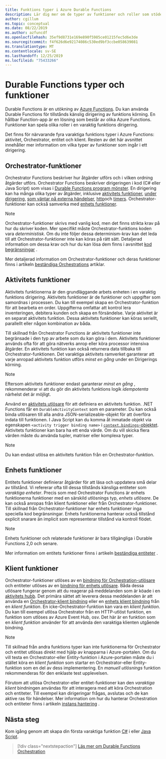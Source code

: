 ```yaml
---
title: Funktions typer i Azure Durable Functions
description: Lär dig mer om de typer av funktioner och roller som stöder funktions-till-funktion-kommunikation i en Durable Functions dirigering i Azure Functions.
author: cgillum
ms.topic: conceptual
ms.date: 08/22/2019
ms.author: azfuncdf
ms.openlocfilehash: 35ef9d8731e169e890f5985ce01215fec5d6e3de
ms.sourcegitcommit: f4f626d6e92174086c530ed9bf3ccbe058639081
ms.translationtype: MT
ms.contentlocale: sv-SE
ms.lasthandoff: 12/25/2019
ms.locfileid: "75433266"
---
```

# <a name="durable-functions-types-and-features"></a>Durable Functions typer och funktioner

Durable Functions är en utökning av [Azure Functions](../functions-overview.md). Du kan använda Durable Functions för tillstånds känslig dirigering av funktions körning. En hållbar Function-app är en lösning som består av olika Azure Functions. Funktioner kan spela olika roller i en varaktig funktions dirigering. 

Det finns för närvarande fyra varaktiga funktions typer i Azure Functions: aktivitet, Orchestrator, entitet och klient. Resten av det här avsnittet innehåller mer information om vilka typer av funktioner som ingår i ett dirigering.

## <a name="orchestrator-functions"></a>Orchestrator-funktioner

Orchestrator Functions beskriver hur åtgärder utförs och i vilken ordning åtgärder utförs. Orchestrator Functions beskriver dirigeringen i kod (C# eller Java Script) som visas i [Durable Functions program mönster](durable-functions-overview.md#application-patterns). En dirigering kan ha många olika typer av åtgärder, inklusive [aktivitets funktioner](#activity-functions), [under dirigering](durable-functions-orchestrations.md#sub-orchestrations), [som väntar på externa händelser](durable-functions-orchestrations.md#external-events), [http](durable-functions-http-features.md)och [timers](durable-functions-orchestrations.md#durable-timers). Orchestrator-funktioner kan också samverka med [enhets funktioner](#entity-functions).

> [!NOTE]
> Orchestrator-funktioner skrivs med vanlig kod, men det finns strikta krav på hur du skriver koden. Mer specifikt måste Orchestrator-funktions koden vara *deterministisk*. Om du inte följer dessa determinism-krav kan det leda till att Orchestrator-funktioner inte kan köras på rätt sätt. Detaljerad information om dessa krav och hur du kan lösa dem finns i avsnittet [kod begränsningar](durable-functions-code-constraints.md) .

Mer detaljerad information om Orchestrator-funktioner och deras funktioner finns i artikeln [beständiga Orchestrations](durable-functions-orchestrations.md) artiklar.

## <a name="activity-functions"></a>Aktivitets funktioner

Aktivitets funktionerna är den grundläggande arbets enheten i en varaktig funktions dirigering. Aktivitets funktioner är de funktioner och uppgifter som samordnas i processen. Du kan till exempel skapa en Orchestrator-funktion för att bearbeta en order. Uppgifterna omfattar att kontrol lera inventeringen, debitera kunden och skapa en försändelse. Varje aktivitet är en separat aktivitets funktion. Dessa aktivitets funktioner kan köras seriellt, parallellt eller någon kombination av båda.

Till skillnad från Orchestrator Functions är aktivitets funktioner inte begränsade i den typ av arbete som du kan göra i dem. Aktivitets funktioner används ofta för att göra nätverks anrop eller köra processor intensiva åtgärder. En aktivitets funktion kan också returnera data tillbaka till Orchestrator-funktionen. Det varaktiga aktivitets ramverket garanterar att varje anropad aktivitets funktion utförs *minst en gång* under en Dirigerings körning.

> [!NOTE]
> Eftersom aktivitets funktioner endast garanterar *minst en gång* , rekommenderar vi att du gör din aktivitets funktions logik *idempotenta* närhelst det är möjligt.

Använd en [aktivitets utlösare](durable-functions-bindings.md#activity-trigger) för att definiera en aktivitets funktion. .NET Functions får en `DurableActivityContext` som en parameter. Du kan också binda utlösaren till alla andra JSON-serializeable-objekt för att överföra indata till funktionen. I Java Script kan du komma åt inmatade objekt via egenskapen `<activity trigger binding name>` i [`context.bindings`-objektet](../functions-reference-node.md#bindings). Aktivitets funktioner kan bara ha ett enda värde. Om du vill skicka flera värden måste du använda tupler, matriser eller komplexa typer.

> [!NOTE]
> Du kan endast utlösa en aktivitets funktion från en Orchestrator-funktion.

## <a name="entity-functions"></a>Enhets funktioner

Entitets funktioner definierar åtgärder för att läsa och uppdatera små delar av tillstånd. Vi refererar ofta till dessa tillstånds känsliga entiteter som *varaktiga enheter*. Precis som med Orchestrator Functions är enhets funktionerna funktioner med en särskild utlösnings typ, *enhets utlösare*. De kan också anropas från klient funktioner eller från Orchestrator-funktioner. Till skillnad från Orchestrator-funktioner har enhets funktioner inga speciella kod begränsningar. Enhets funktionerna hanterar också tillstånd explicit snarare än implicit som representerar tillstånd via kontroll flödet.

> [!NOTE]
> Enhets funktioner och relaterade funktioner är bara tillgängliga i Durable Functions 2,0 och senare.

Mer information om entitets funktioner finns i artikeln [beständiga entiteter](durable-functions-entities.md) .

## <a name="client-functions"></a>Klient funktioner

Orchestrator-funktioner utlöses av en [bindning för Orchestration-utlösare](durable-functions-bindings.md#orchestration-trigger) och entiteter utlöses av en [bindning för enhets utlösare](durable-functions-bindings.md#entity-trigger). Båda dessa utlösare fungerar genom att du reagerar på meddelanden som är köade i en [aktivitets hubb](durable-functions-task-hubs.md). Det primära sättet att leverera dessa meddelanden är att använda en [Orchestrator-klient bindning](durable-functions-bindings.md#orchestration-client) eller en [enhets klient bindning](durable-functions-bindings.md#entity-client) från en *klient funktion*. En icke-Orchestrator-funktion kan vara en *klient funktion*. Du kan till exempel utlösa Orchestrator från en HTTP-utlöst funktion, en funktion som utlöses av Azure Event Hub, osv. Det här är en funktion som en *klient funktion* använder för att använda den varaktiga klienten utgående bindning.

> [!NOTE]
> Till skillnad från andra funktions typer kan inte funktionerna för Orchestrator och entitet utlösas direkt med hjälp av knapparna i Azure-portalen. Om du vill testa en Orchestrator-eller Entity-funktion i Azure-portalen måste du i stället köra en *klient funktion* som startar en Orchestrator-eller Entity-funktion som en del av dess implementering. En *manuell utlösnings* funktion rekommenderas för den enklaste test upplevelsen.

Förutom att utlösa Orchestrator-eller entitet-funktioner kan den *varaktiga klient* bindningen användas för att interagera med att köra Orchestration och entiteter. Till exempel kan dirigeringar frågas, avslutas och de kan aktive ras för händelser. Mer information om hur du hanterar Orchestration och entiteter finns i artikeln [instans hantering](durable-functions-instance-management.md) .

## <a name="next-steps"></a>Nästa steg

Kom igång genom att skapa din första varaktiga funktion [C#](durable-functions-create-first-csharp.md) i eller [Java Script](quickstart-js-vscode.md).

> [!div class="nextstepaction"]
> [Läs mer om Durable Functions Orchestration](durable-functions-orchestrations.md)